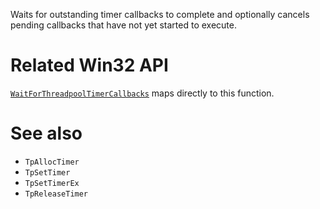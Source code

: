 Waits for outstanding timer callbacks to complete and optionally cancels pending callbacks that have not yet started to execute.

# Related Win32 API
[`WaitForThreadpoolTimerCallbacks`](https://learn.microsoft.com/en-us/windows/win32/api/threadpoolapiset/nf-threadpoolapiset-waitforthreadpooltimercallbacks) maps directly to this function.

# See also
- `TpAllocTimer`
- `TpSetTimer`
- `TpSetTimerEx`
- `TpReleaseTimer`

